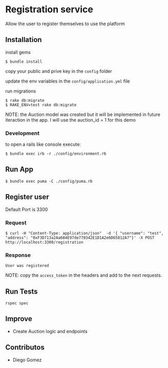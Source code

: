 # Registration service

Allow the user to register themselves to use the platform

## Installation

install gems
```
$ bundle install
```
copy your public and prive key in the `config` folder

update the env variables in the `config/application.yml` file

run migrations

```
$ rake db:migrate
$ RAKE_ENV=test rake db:migrate
```

NOTE: the Auction model was created but it will be implemented
in future iteraction in the app. I will use the auction_id = 1
for this demo

### Development
to open a rails like console execute:

```
$ bundle exec irb -r ./config/environment.rb
```

## Run App

```
$ bundle exec puma -C ./config/puma.rb
```

## Register user
Default Port is 3300

### Request

```
$ curl -H "Content-Type: application/json"  -d '{ "username": "test", "address": "0xF3D713a2Aa684E97de770342E1D1A2e6D65812A7"}' -X POST http://localhost:3300/registration
``````

### Response

```
User was registered
```

NOTE: copy the `access_token` in the headers and add to the next requests.

## Run Tests

```
rspec spec
```

## Improve

- Create Auction logic and endpoints

## Contributos

- Diego Gomez

